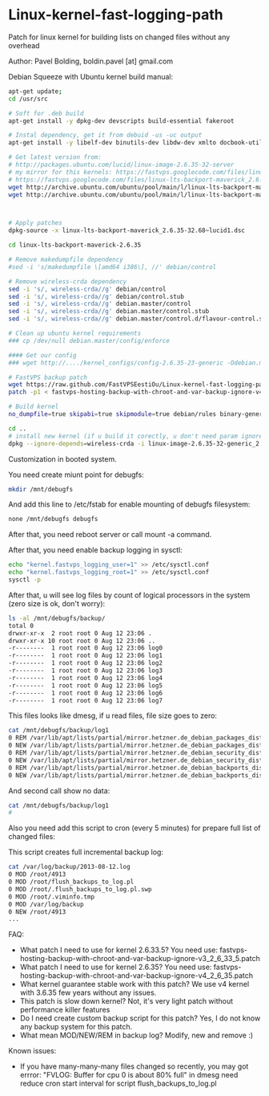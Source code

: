 Linux-kernel-fast-logging-path
==============================

Patch for linux kernel for building lists on changed files without any overhead

Author: Pavel Bolding, boldin.pavel [at] gmail.com

Debian Squeeze with Ubuntu kernel build manual:

```bash
apt-get update;
cd /usr/src

# Soft for .deb build
apt-get install -y dpkg-dev devscripts build-essential fakeroot

# Instal dependency, get it from debuid -us -uc output
apt-get install -y libelf-dev binutils-dev libdw-dev xmlto docbook-utils transfig asciidoc

# Get latest version from:
# http://packages.ubuntu.com/lucid/linux-image-2.6.35-32-server
# my mirror for this kernels: https://fastvps.googlecode.com/files/linux-lts-backport-maverick_2.6.35-32.68~lucid1.tar.gz and
# https://fastvps.googlecode.com/files/linux-lts-backport-maverick_2.6.35-32.68~lucid1.dsc.txt
wget http://archive.ubuntu.com/ubuntu/pool/main/l/linux-lts-backport-maverick/linux-lts-backport-maverick_2.6.35-32.68~lucid1.dsc
wget http://archive.ubuntu.com/ubuntu/pool/main/l/linux-lts-backport-maverick/linux-lts-backport-maverick_2.6.35-32.68~lucid1.tar.gz



# Apply patches
dpkg-source -x linux-lts-backport-maverick_2.6.35-32.68~lucid1.dsc

cd linux-lts-backport-maverick-2.6.35

# Remove makedumpfile dependency
#sed -i 's/makedumpfile \[amd64 i386\], //' debian/control

# Remove wireless-crda dependency
sed -i 's/, wireless-crda//g' debian/control
sed -i 's/, wireless-crda//g' debian/control.stub
sed -i 's/, wireless-crda//g' debian.master/control
sed -i 's/, wireless-crda//g' debian.master/control.stub
sed -i 's/, wireless-crda//g' debian.master/control.d/flavour-control.stub

# Clean up ubuntu kernel requirements
### cp /dev/null debian.master/config/enforce 

#### Get our config
### wget http://..../kernel_configs/config-2.6.35-23-generic -Odebian.master/config/amd64/config.common.amd64

# FastVPS backup patch
wget https://raw.github.com/FastVPSEestiOu/Linux-kernel-fast-logging-path/master/fastvps-hosting-backup-with-chroot-and-var-backup-ignore-v4_2_6_35.patch
patch -p1 < fastvps-hosting-backup-with-chroot-and-var-backup-ignore-v4_2_6_35.patch

# Build kernel
no_dumpfile=true skipabi=true skipmodule=true debian/rules binary-generic

cd ..
# install new kernel (if u build it corectly, u don't need param ignore-depends)
dpkg --ignore-depends=wireless-crda -i linux-image-2.6.35-32-generic_2.6.35-32.68~lucid1_amd64.deb
```

Customization in booted system.

You need create miunt point for debugfs:
```bash
mkdir /mnt/debugfs
```

And add this line to /etc/fstab for enable mounting of debugfs filesystem:
```bash
none /mnt/debugfs debugfs
```

After that, you need reboot server or call mount -a command.

After that, you need enable backup logging in sysctl:
```bash
echo "kernel.fastvps_logging_user=1" >> /etc/sysctl.conf 
echo "kernel.fastvps_logging_root=1" >> /etc/sysctl.conf
sysctl -p 
```

After that, u will see log files by count of logical processors in the system (zero size is ok, don't worry):
```bash
ls -al /mnt/debugfs/backup/
total 0
drwxr-xr-x  2 root root 0 Aug 12 23:06 .
drwxr-xr-x 10 root root 0 Aug 12 23:06 ..
-r--------  1 root root 0 Aug 12 23:06 log0
-r--------  1 root root 0 Aug 12 23:06 log1
-r--------  1 root root 0 Aug 12 23:06 log2
-r--------  1 root root 0 Aug 12 23:06 log3
-r--------  1 root root 0 Aug 12 23:06 log4
-r--------  1 root root 0 Aug 12 23:06 log5
-r--------  1 root root 0 Aug 12 23:06 log6
-r--------  1 root root 0 Aug 12 23:06 log7
```

This files looks like dmesg, if u read files, file size goes to zero:
```bash
cat /mnt/debugfs/backup/log1
0 REM /var/lib/apt/lists/partial/mirror.hetzner.de_debian_packages_dists_squeeze_Release.gpg.reverify
0 NEW /var/lib/apt/lists/partial/mirror.hetzner.de_debian_packages_dists_squeeze_Release.gpg
0 REM /var/lib/apt/lists/partial/mirror.hetzner.de_debian_security_dists_squeeze_updates_Release.gpg.reverify
0 NEW /var/lib/apt/lists/partial/mirror.hetzner.de_debian_security_dists_squeeze_updates_Release.gpg
0 REM /var/lib/apt/lists/partial/mirror.hetzner.de_debian_backports_dists_squeeze-backports_Release.gpg.reverify
0 NEW /var/lib/apt/lists/partial/mirror.hetzner.de_debian_backports_dists_squeeze-backports_Release.gpg
```

And second call show no data:
```bash
cat /mnt/debugfs/backup/log1
# 
```

Also you need add this script  to cron (every 5 minutes) for prepare full list of changed files:

This script creates full incremental backup log:
```bash
cat /var/log/backup/2013-08-12.log 
0 MOD /root/4913
0 MOD /root/flush_backups_to_log.pl
0 MOD /root/.flush_backups_to_log.pl.swp
0 MOD /root/.viminfo.tmp
0 MOD /var/log/backup
0 NEW /root/4913
...
```

FAQ:
* What patch I need to use for kernel 2.6.33.5? You need use: fastvps-hosting-backup-with-chroot-and-var-backup-ignore-v3_2_6_33_5.patch
*  What patch I need to use for kernel 2.6.35? You need use: fastvps-hosting-backup-with-chroot-and-var-backup-ignore-v4_2_6_35.patch
* What kernel guarantee stable work with this patch? We use v4 kernel with 3.6.35 few years without any issues.
* This patch is slow down kernel? Not, it's very light patch without performance killer features
* Do I need create custom backup script for this patch? Yes, I do not know any backup system for this patch.
* What mean MOD/NEW/REM in backup log? Modify, new and remove :)

Known issues: 
* If you have many-many-many files changed so recently, you may got errror: "FVLOG: Buffer for cpu 0 is about 80% full" in dmesg need reduce cron start interval for script flush_backups_to_log.pl
